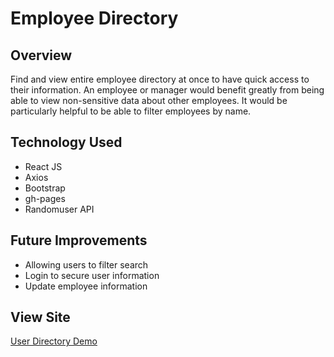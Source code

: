 # Employee Directory

## Overview

Find and view entire employee directory at once to have quick access to their information.
An employee or manager would benefit greatly from being able to view non-sensitive data about other employees. It would be particularly helpful to be able to filter employees by name.

## Technology Used

- React JS
- Axios
- Bootstrap
- gh-pages
- Randomuser API

## Future Improvements
- Allowing users to filter search
- Login to secure user information
- Update employee information

## View Site 
[User Directory Demo](react-app.gif)

